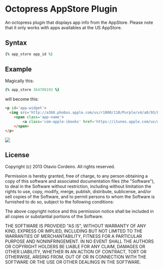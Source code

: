 # Octopress AppStore Plugin

An octopress plugin that displays app info from the AppStore. Please note that it only works with apps availables at the US AppStore.

## Syntax

```ruby
{% app_store app_id %}
```

## Example

Magically this:

```ruby
{% app_store 364709193 %}
```

will become this:

```html
<p id='app-widget'>
  <img src='http://a368.phobos.apple.com/us/r1000/110/Purple/v4/a0/93/08/a0930815-e79b-fb7a-8ea0-8793ddba49f9/Icon-iPhone.png' class='app-icon' style='width:60px; height:60px; vertical-align:middle; margin: 0.1em; border: 0em' />
    <span class='app-name'>
        <a class='com-apple-ibooks' href='https://itunes.apple.com/us/app/ibooks/id364709193?mt=8&uo=4' target='_blank'>iBooks</a>
    </span>
</p>
```

![](http://25.media.tumblr.com/20428a0a47a660ce7682ef3a70048e4d/tumblr_mhp3o0iAv31qz4eico1_1280.jpg)

## License

Copyright (c) 2013 Otavio Cordeiro. All rights reserved.

Permission is hereby granted, free of charge, to any person obtaining a copy of this software and associated documentation files (the "Software"), to deal in the Software without restriction, including without limitation the rights to use, copy, modify, merge, publish, distribute, sublicense, and/or sell copies of the Software, and to permit persons to whom the Software is furnished to do so, subject to the following conditions:

The above copyright notice and this permission notice shall be included in all copies or substantial portions of the Software.

THE SOFTWARE IS PROVIDED "AS IS", WITHOUT WARRANTY OF ANY KIND, EXPRESS OR IMPLIED, INCLUDING BUT NOT LIMITED TO THE WARRANTIES OF MERCHANTABILITY, FITNESS FOR A PARTICULAR PURPOSE AND NONINFRINGEMENT. IN NO EVENT SHALL THE AUTHORS OR COPYRIGHT HOLDERS BE LIABLE FOR ANY CLAIM, DAMAGES OR OTHER LIABILITY, WHETHER IN AN ACTION OF CONTRACT, TORT OR OTHERWISE, ARISING FROM, OUT OF OR IN CONNECTION WITH THE SOFTWARE OR THE USE OR OTHER DEALINGS IN THE SOFTWARE.
